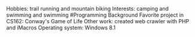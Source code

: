 Hobbies: trail running and mountain biking
Interests: camping and swimming and swimming
#Programming Background
Favorite project in CS162: Conway's Game of Life
Other work: created web crawler with PHP and iMacros
Operating system: Windows 8.1